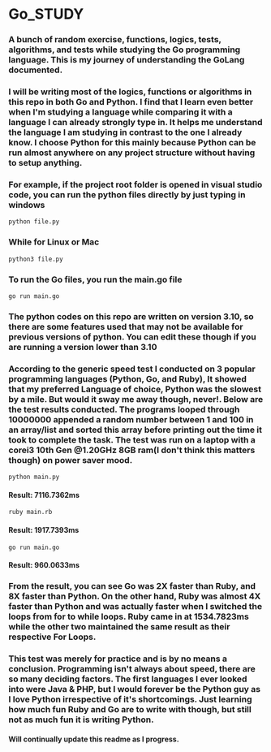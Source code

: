 
# Go_STUDY

### A bunch of random exercise, functions, logics, tests, algorithms, and tests while studying the Go programming language. This is my journey of understanding the GoLang documented.

###

### I will be writing most of the logics, functions or algorithms in this repo in both Go and Python. I find that I learn even better when I'm studying a language while comparing it with a language I can already strongly type in. It helps me understand the language I am studying in contrast to the one I already know. I choose Python for this mainly because Python can be run almost anywhere on any project structure without having to setup anything. 

### For example, if the project root folder is opened in visual studio code, you can run the python files directly by just typing in windows

``` 
python file.py
```
### While for Linux or Mac
``` 
python3 file.py
```
### To run the Go files, you run the main.go file
```
go run main.go
```
### The python codes on this repo are written on version 3.10, so there are some features used that may not be available for previous versions of python. You can edit these though if you are running a version lower than 3.10

### According to the generic speed test I conducted on 3 popular programming languages (Python, Go, and Ruby), It showed that my preferred Language of choice, Python was the slowest by a mile. But would it sway me away though, never!. Below are the test results conducted. The programs looped through 10000000 appended a random number between 1 and 100 in an array/list and sorted this array before printing out the time it took to complete the task. The test was run on a laptop with a corei3 10th Gen @1.20GHz 8GB ram(I don't think this matters though) on power saver mood.

```
python main.py
```
#### Result: 7116.7362ms


```
ruby main.rb
```
#### Result: 1917.7393ms

```
go run main.go
```
#### Result: 960.0633ms

### From the result, you can see Go was 2X faster than Ruby, and 8X faster than Python. On the other hand, Ruby was almost 4X faster than Python and was actually faster when I switched the loops from for to while loops. Ruby came in at 1534.7823ms while the other two maintained the same result as their respective For Loops.


### This test was merely for practice and is by no means a conclusion. Programming isn't always about speed, there are so many deciding factors. The first languages I ever looked into were Java & PHP, but I would forever be the Python guy as I love Python irrespective of it's shortcomings. Just learning how much fun Ruby and Go are to write with though, but still not as much fun it is writing Python.


#### Will continually update this readme as I progress.
